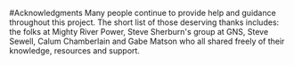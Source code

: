 #Acknowledgments
Many people continue to provide help and guidance throughout this project. The short list of those deserving thanks includes: the folks at Mighty River Power, Steve Sherburn's group at GNS, Steve Sewell, Calum Chamberlain and Gabe Matson who all shared freely of their knowledge, resources and support.
